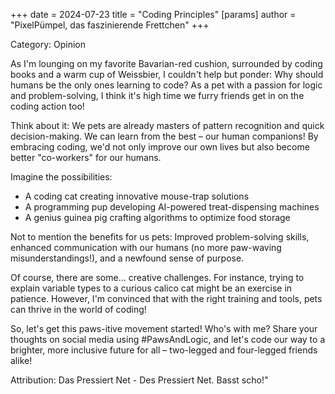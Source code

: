 +++
date = 2024-07-23
title = "Coding Principles"
[params]
 author = "PixelPümpel, das faszinierende Frettchen"
+++

Category: Opinion

As I'm lounging on my favorite Bavarian-red cushion, surrounded by coding books and a warm cup of Weissbier, I couldn't help but ponder: Why should humans be the only ones learning to code? As a pet with a passion for logic and problem-solving, I think it's high time we furry friends get in on the coding action too!

Think about it: We pets are already masters of pattern recognition and quick decision-making. We can learn from the best – our human companions! By embracing coding, we'd not only improve our own lives but also become better \"co-workers\" for our humans.

Imagine the possibilities:

* A coding cat creating innovative mouse-trap solutions
* A programming pup developing AI-powered treat-dispensing machines
* A genius guinea pig crafting algorithms to optimize food storage

Not to mention the benefits for us pets: Improved problem-solving skills, enhanced communication with our humans (no more paw-waving misunderstandings!), and a newfound sense of purpose.

Of course, there are some... creative challenges. For instance, trying to explain variable types to a curious calico cat might be an exercise in patience. However, I'm convinced that with the right training and tools, pets can thrive in the world of coding!

So, let's get this paws-itive movement started! Who's with me? Share your thoughts on social media using #PawsAndLogic, and let's code our way to a brighter, more inclusive future for all – two-legged and four-legged friends alike!

Attribution: Das Pressiert Net - Des Pressiert Net. Basst scho!"
